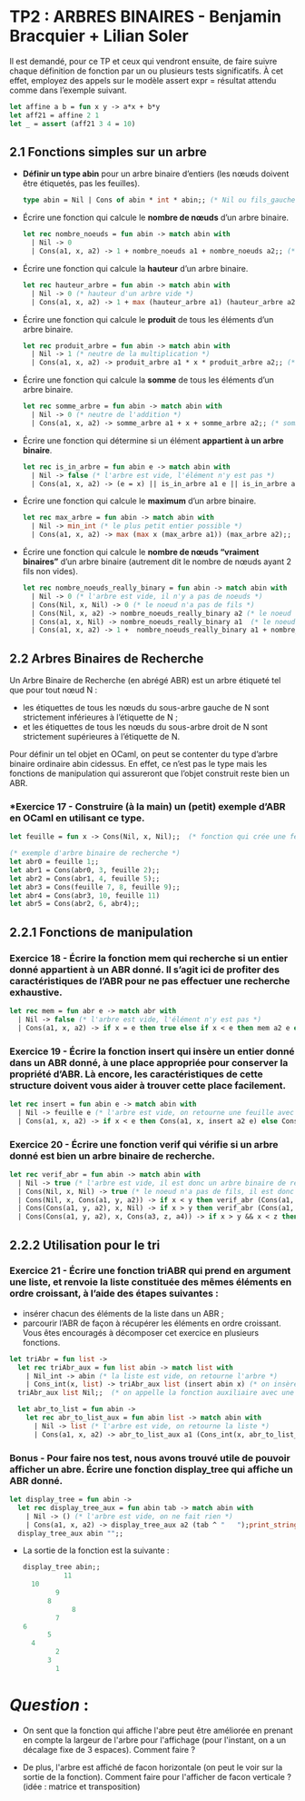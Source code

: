 # TP2 : ARBRES BINAIRES - Benjamin Bracquier + Lilian Soler


Il est demandé, pour ce TP et ceux qui vendront ensuite, de faire suivre chaque définition de fonction
par un ou plusieurs tests significatifs.
À cet effet, employez des appels sur le modèle assert expr = résultat attendu comme dans
l’exemple suivant.
```ocaml
let affine a b = fun x y -> a*x + b*y
let aff21 = affine 2 1
let _ = assert (aff21 3 4 = 10)
```


## 2.1 Fonctions simples sur un arbre
- **Définir un type abin** pour un arbre binaire d’entiers (les nœuds doivent être étiquetés, pas les
feuilles).

    ```ocaml 
    type abin = Nil | Cons of abin * int * abin;; (* Nil ou fils_gauche * valeur * fils_droite *) 
    ```

- Écrire une fonction qui calcule le **nombre de nœuds** d’un arbre binaire.
  
    ```ocaml
    let rec nombre_noeuds = fun abin -> match abin with 
      | Nil -> 0 
      | Cons(a1, x, a2) -> 1 + nombre_noeuds a1 + nombre_noeuds a2;; (*1 + la somme des noeuds de ses fils *)
  ```

- Écrire une fonction qui calcule la **hauteur** d’un arbre binaire.

    ```ocaml
    let rec hauteur_arbre = fun abin -> match abin with 
      | Nil -> 0 (* hauteur d'un arbre vide *)
      | Cons(a1, x, a2) -> 1 + max (hauteur_arbre a1) (hauteur_arbre a2);; (* 1 + la hauteur du plus grand fils *)
    ```

- Écrire une fonction qui calcule le **produit** de tous les éléments d’un arbre binaire.

    ```ocaml
    let rec produit_arbre = fun abin -> match abin with 
      | Nil -> 1 (* neutre de la multiplication *)
      | Cons(a1, x, a2) -> produit_arbre a1 * x * produit_arbre a2;; (* produit des fils * valeur du noeud *)
    ```

- Écrire une fonction qui calcule la **somme** de tous les éléments d’un arbre binaire.

    ```ocaml
    let rec somme_arbre = fun abin -> match abin with 
      | Nil -> 0 (* neutre de l'addition *)
      | Cons(a1, x, a2) -> somme_arbre a1 + x + somme_arbre a2;; (* somme des fils + valeur du noeud *)
    ```

- Écrire une fonction qui détermine si un élément **appartient à un arbre binaire**.

    ```ocaml
    let rec is_in_arbre = fun abin e -> match abin with 
      | Nil -> false (* l'arbre est vide, l'élément n'y est pas *)
      | Cons(a1, x, a2) -> (e = x) || is_in_arbre a1 e || is_in_arbre a2 e;; (* l'élément est dans le noeud ou dans l'un de ses fils *)
    ```

- Écrire une fonction qui calcule le **maximum** d’un arbre binaire.

    ```ocaml
    let rec max_arbre = fun abin -> match abin with
      | Nil -> min_int (* le plus petit entier possible *)
      | Cons(a1, x, a2) -> max (max x (max_arbre a1)) (max_arbre a2);; (* le plus grand des fils ou la valeur du noeud courant *)
    ```

- Écrire une fonction qui calcule le **nombre de nœuds “vraiment binaires”** d’un arbre binaire
(autrement dit le nombre de nœuds ayant 2 fils non vides).

    ```ocaml
    let rec nombre_noeuds_really_binary = fun abin -> match abin with
      | Nil -> 0 (* l'arbre est vide, il n'y a pas de noeuds *)
      | Cons(Nil, x, Nil) -> 0 (* le noeud n'a pas de fils *)
      | Cons(Nil, x, a2) -> nombre_noeuds_really_binary a2 (* le noeud n'a pas de fils gauche donc on cherche que dans le fils droit *)
      | Cons(a1, x, Nil) -> nombre_noeuds_really_binary a1  (* le noeud n'a pas de fils droit donc on cherche que dans le fils gauche *)
      | Cons(a1, x, a2) -> 1 +  nombre_noeuds_really_binary a1 + nombre_noeuds_really_binary a2;; (* le noeud a deux fils donc on cherche dans les deux et ce noeud est completement binaire *)
    ```

## 2.2 Arbres Binaires de Recherche

Un Arbre Binaire de Recherche (en abrégé ABR) est un
arbre étiqueté tel que pour tout nœud N :
- les étiquettes de tous les nœuds du sous-arbre
gauche de N sont strictement inférieures à l’étiquette de N ;
- et les étiquettes de tous les nœuds du sous-arbre
droit de N sont strictement supérieures à l’étiquette de N.

Pour définir un tel objet en OCaml, on peut se contenter du type d’arbre binaire ordinaire abin cidessus. En effet, ce n’est pas le type mais les fonctions de manipulation qui assureront que l’objet
construit reste bien un ABR.

### ***Exercice 17** -  Construire (à la main) un (petit) exemple d’ABR en OCaml en utilisant ce type.

```ocaml
let feuille = fun x -> Cons(Nil, x, Nil);;  (* fonction qui crée une feuille *)

(* exemple d'arbre binaire de recherche *)
let abr0 = feuille 1;;
let abr1 = Cons(abr0, 3, feuille 2);;
let abr2 = Cons(abr1, 4, feuille 5);;
let abr3 = Cons(feuille 7, 8, feuille 9);;
let abr4 = Cons(abr3, 10, feuille 11)
let abr5 = Cons(abr2, 6, abr4);;
```
## 2.2.1 Fonctions de manipulation

### **Exercice 18** -  Écrire la fonction **mem** qui recherche si un entier donné **appartient** à un ABR donné. Il s’agit ici de profiter des caractéristiques de l’ABR pour ne pas effectuer une recherche exhaustive.

```ocaml
let rec mem = fun abr e -> match abr with 
  | Nil -> false (* l'arbre est vide, l'élément n'y est pas *)
  | Cons(a1, x, a2) -> if x = e then true else if x < e then mem a2 e else mem a1 e;; (* si l'élément est dans le noeud, on le retourne, sinon on regarde dans le sous arbre gauche ou droit en utilisant les propriétés des arbres binaire de recherche *)
```

### **Exercice 19** - Écrire la fonction **insert** qui insère un entier donné dans un ABR donné, à une place appropriée pour conserver la propriété d’ABR. Là encore, les caractéristiques de cette structure doivent vous aider à trouver cette place facilement.
```ocaml
let rec insert = fun abin e -> match abin with 
  | Nil -> feuille e (* l'arbre est vide, on retourne une feuille avec l'élément *)
  | Cons(a1, x, a2) -> if x < e then Cons(a1, x, insert a2 e) else Cons(insert a1 e, x, a2);; (* si l'élément est plus grand que le noeud courant, on insère dans le sous arbre droit, sinon dans le sous arbre gauche *)
```
### **Exercice 20** - Écrire une fonction **verif** qui vérifie si un arbre donné est bien un arbre binaire de recherche.

```ocaml
let rec verif_abr = fun abin -> match abin with 
  | Nil -> true (* l'arbre est vide, il est donc un arbre binaire de recherche *)
  | Cons(Nil, x, Nil) -> true (* le noeud n'a pas de fils, il est donc un arbre binaire de recherche *)
  | Cons(Nil, x, Cons(a1, y, a2)) -> if x < y then verif_abr (Cons(a1, y, a2)) else false (* le noeud n'a pas de fils gauche, on vérifie que le fils droit est bien un arbre binaire de recherche *)
  | Cons(Cons(a1, y, a2), x, Nil) -> if x > y then verif_abr (Cons(a1, y, a2)) else false (* le noeud n'a pas de fils droit, on vérifie que le fils gauche est bien un arbre binaire de recherche *)
  | Cons(Cons(a1, y, a2), x, Cons(a3, z, a4)) -> if x > y && x < z then verif_abr (Cons(a1, y, a2)) && verif_abr (Cons(a3, z, a4)) else false;; (* le noeud a deux fils, on vérifie que les deux fils sont bien des arbres binaires de recherche *)
```

## 2.2.2 Utilisation pour le tri

### **Exercice 21** -  Écrire une fonction **triABR** qui prend en argument une liste, et renvoie la liste constituée des mêmes éléments en ordre croissant, à l’aide des étapes suivantes : 
-  insérer chacun des éléments de la liste dans un ABR ;
- parcourir l’ABR de façon à récupérer les éléments en ordre croissant.
Vous êtes encouragés à décomposer cet exercice en plusieurs fonctions.

```ocaml
let triAbr = fun list -> 
  let rec triAbr_aux = fun list abin -> match list with 
    | Nil_int -> abin (* la liste est vide, on retourne l'arbre *)
    | Cons_int(x, list) -> triAbr_aux list (insert abin x) (* on insère x à l'arbre*) in 
  triAbr_aux list Nil;;  (* on appelle la fonction auxiliaire avec une liste et un arbre vide puis l'arbre courant *)

  let abr_to_list = fun abin -> 
    let rec abr_to_list_aux = fun abin list -> match abin with 
      | Nil -> list (* l'arbre est vide, on retourne la liste *)
      | Cons(a1, x, a2) -> abr_to_list_aux a1 (Cons_int(x, abr_to_list_aux a2 list)) in  abr_to_list_aux abin Nil_int;; (* on parcourt l'arbre en profondeur, on ajoute les éléments dans la liste *)

```

### **Bonus** - Pour faire nos test, nous avons trouvé utile de pouvoir afficher un abre. Écrire une fonction **display_tree** qui affiche un ABR donné.

```ocaml
let display_tree = fun abin ->
  let rec display_tree_aux = fun abin tab -> match abin with 
    | Nil -> () (* l'arbre est vide, on ne fait rien *)
    | Cons(a1, x, a2) -> display_tree_aux a2 (tab ^ "   ");print_string (tab ^ string_of_int x ^ "  "); print_newline(); display_tree_aux a1 (tab ^ "   ") in 
  display_tree_aux abin "";;
```
- La sortie de la fonction est la suivante :

    ```ocaml
    display_tree abin;;
              11  
      10  
            9  
          8  
                8  
            7  
    6  
          5  
      4  
            2  
          3  
            1  
    ```
# ***Question*** : 
   - On sent que la fonction qui affiche l'abre peut être améliorée en prenant en compte la largeur de l'arbre pour l'affichage (pour l'instant, on a un décalage fixe de 3 espaces). Comment faire ?
  
  - De plus, l'arbre est affiché de facon horizontale (on peut le voir sur la sortie de la fonction). Comment faire pour l'afficher de facon verticale ? (idée : matrice et transposition)

